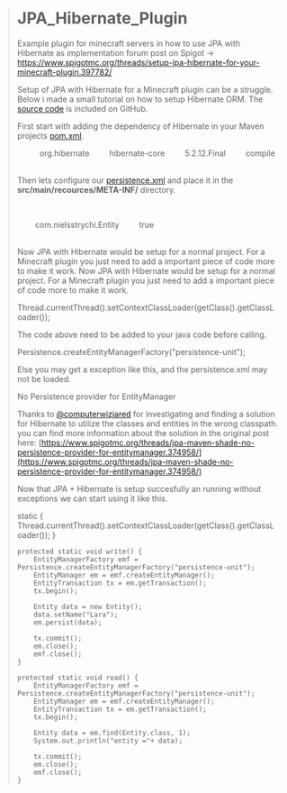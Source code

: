 > # JPA_Hibernate_Plugin
> Example plugin for minecraft servers in how to use JPA with Hibernate as implementation
> forum post on Spigot -> https://www.spigotmc.org/threads/setup-jpa-hibernate-for-your-minecraft-plugin.397782/
> 
> Setup of JPA with Hibernate for a Minecraft plugin can be a struggle. 
> Below i made a small tutorial on how to setup Hibernate ORM.
> The [source code](https://github.com/nielsstrychi/JPA_Hibernate_Plugin) is included on GitHub.
> 
> First start with adding the dependency of Hibernate in your Maven projects [pom.xml](https://github.com/nielsstrychi/JPA_Hibernate_Plugin/blob/master/pom.xml).
> 
>    <dependency>
>         <groupId>org.hibernate</groupId>
>         <artifactId>hibernate-core</artifactId>
>         <version>5.2.12.Final</version>
>         <scope>compile</scope>
>     </dependency>
> 
> Then lets configure our [persistence.xml](https://github.com/nielsstrychi/JPA_Hibernate_Plugin/blob/master/src/main/resources/META-INF/persistence.xml) and place it in the **src/main/recources/META-INF/** directory.
> 
> <div class="code"><?xml version="1.0" encoding="UTF-8" ?>
> <persistence xmlns="http://xmlns.jcp.org/xml/ns/persistence"
>              xmlns:xsi="http://www.w3.org/2001/XMLSchema-instance"
>              xsi:schemaLocation="http://xmlns.jcp.org/xml/ns/persistence
>                     http://xmlns.jcp.org/xml/ns/persistence/persistence_2_1.xsd"
>              version="2.1">
>     <persistence-unit name="persistence-unit" transaction-type="RESOURCE_LOCAL">
> 
>         <class>com.nielsstrychi.Entity</class>
>         <exclude-unlisted-classes>true</exclude-unlisted-classes>
>         <properties>
>             <property name="javax.persistence.jdbc.driver" value="com.mysql.jdbc.Driver" />
>             <property name="javax.persistence.jdbc.url" value="jdbc:mysql://yourdatabase.com:3306" />
>             <property name="javax.persistence.jdbc.user" value="yourusername" />
>             <property name="javax.persistence.jdbc.password" value="yourpassword" />
>             <property name="javax.persistence.schema-generation.database.action" value="create" />
>             <!-- Hibernate Specific -->
>             <property name="hibernate.show_sql" value="true" />
>         </properties>
>     </persistence-unit>
> </persistence></div>
> 
> Now JPA with Hibernate would be setup for a normal project.
> For a Minecraft plugin you just need to add a important piece of code more to make it work.
> Now JPA with Hibernate would be setup for a normal project.
> For a Minecraft plugin you just need to add a important piece of code more to make it work.
> 
> Thread.currentThread().setContextClassLoader(getClass().getClassLoader());
> 
> The code above need to be added to your java code before calling.
> 
> Persistence.createEntityManagerFactory("persistence-unit");
> 
> Else you may get a exception like this, and the persistence.xml may not be loaded.
> 
> No Persistence provider for EntityManager
> 
> Thanks to [@computerwizjared](https://www.spigotmc.org/members/computerwizjared.17705/) for investigating and finding a solution for
> Hibernate to utilize the classes and entities in the wrong classpath.
> you can find more information about the solution in the original post here:
> [https://www.spigotmc.org/threads/jpa-maven-shade-no-persistence-provider-for-entitymanager.374958/](https://www.spigotmc.org/threads/jpa-maven-shade-no-persistence-provider-for-entitymanager.374958/)
> 
> Now that JPA + Hibernate is setup succesfully an running without exceptions we can start using it like this.
> 
> static {
>         Thread.currentThread().setContextClassLoader(getClass().getClassLoader());
>     }
> 
>     protected static void write() {
>         EntityManagerFactory emf = Persistence.createEntityManagerFactory("persistence-unit");
>         EntityManager em = emf.createEntityManager();
>         EntityTransaction tx = em.getTransaction();
>         tx.begin();
> 
>         Entity data = new Entity();
>         data.setName("Lara");
>         em.persist(data);
> 
>         tx.commit();
>         em.close();
>         emf.close();
>     }
> 
>     protected static void read() {
>         EntityManagerFactory emf = Persistence.createEntityManagerFactory("persistence-unit");
>         EntityManager em = emf.createEntityManager();
>         EntityTransaction tx = em.getTransaction();
>         tx.begin();
> 
>         Entity data = em.find(Entity.class, 1);
>         System.out.println("entity ="+ data);
> 
>         tx.commit();
>         em.close();
>         emf.close();
>     }
> 
